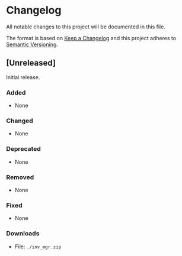# Changelog

All notable changes to this project will be documented in this file.

The format is based on [Keep a Changelog](https://keepachangelog.com/en/1.0.0/)
and this project adheres to [Semantic Versioning](https://semver.org/spec/v2.0.0.html).

## [Unreleased]

Initial release.

### Added
- None

### Changed
- None

### Deprecated
- None

### Removed
- None

### Fixed
- None

### Downloads
- File: `./inv_mgr.zip`
